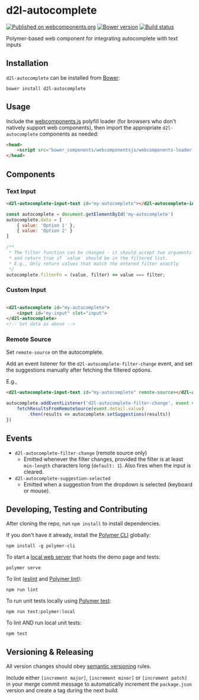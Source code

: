 # d2l-autocomplete
[![Published on webcomponents.org](https://img.shields.io/badge/webcomponents.org-published-blue.svg)](https://www.webcomponents.org/element/BrightspaceUI/autocomplete)
[![Bower version][bower-image]][bower-url]
[![Build status][ci-image]][ci-url]

Polymer-based web component for integrating autocomplete with text inputs

## Installation

`d2l-autocomplete` can be installed from [Bower][bower-url]:
```shell
bower install d2l-autocomplete
```

## Usage

Include the [webcomponents.js](http://webcomponents.org/polyfills/) polyfill loader (for browsers who don't natively support web components), then import the appropriate `d2l-autocomplete` components as needed:

```html
<head>
	<script src="bower_components/webcomponentsjs/webcomponents-loader.js"></script>
</head>
```

## Components

### Text Input
<!---
```
<custom-element-demo height="400"
  <template>
    <script src="../webcomponentsjs/webcomponents-loader.js"></script>
    <link rel="import" href="../d2l-typography/d2l-typography.html">
    <link rel="import" href="d2l-autocomplete-input-text.html">
    <custom-style include="d2l-typography">
      <style is="custom-style" include="d2l-typography"></style>
    </custom-style>
    <style>
      html {
        font-size: 20px;
        font-family: 'Lato', 'Lucida Sans Unicode', 'Lucida Grande', sans-serif;
      }
    </style>
    <next-code-block></next-code-block>
	<script>
		const autocomplete = document.getElementById('my-autocomplete')
		autocomplete.data = [
			{ value: 'Alabama' },
			{ value: 'Alaska' },
		]
	</script>
  </template>
</custom-element-demo>
```
-->
```html
<d2l-autocomplete-input-text id="my-autocomplete"></d2l-autocomplete-input-text>
```

```js
const autocomplete = document.getElementById('my-autocomplete')
autocomplete.data = [
	{ value: 'Option 1' },
	{ value: 'Option 2' }
]

/**
 * The filter function can be changed - it should accept two arguments (value, filter)
 * and return true if `value` should be in the filtered list.
 * E.g., Only return values that match the entered filter exactly
 */
autocomplete.filterFn = (value, filter) => value === filter;
```

### Custom Input

```html

<d2l-autocomplete id="my-autocomplete">
	<input id="my-input" slot="input">
</d2l-autocomplete>
<!-- Set data as above -->
```

### Remote Source
Set `remote-source` on the autocomplete.

Add an event listener for the `d2l-autocomplete-filter-change` event, and set the suggestions manually after fetching the filtered options.

E.g.,
```html
<d2l-autocomplete-input-text id="my-autocomplete" remote-source></d2l-autocomplete-input-text>
```

```js
autocomplete.addEventListener('d2l-autocomplete-filter-change', event => {
	fetchResultsFromRemoteSource(event.detail.value)
		.then(results => autocomplete.setSuggestions(results))
})
```

## Events

- `d2l-autocomplete-filter-change` (remote source only)
  - Emitted whenever the filter changes, provided the filter is at least `min-length` characters long (`default: 1`). Also fires when the input is cleared.
- `d2l-autocomplete-suggestion-selected`
  - Emitted when a suggestion from the dropdown is selected (keyboard or mouse).

## Developing, Testing and Contributing

After cloning the repo, run `npm install` to install dependencies.

If you don't have it already, install the [Polymer CLI](https://www.polymer-project.org/3.0/docs/tools/polymer-cli) globally:

```shell
npm install -g polymer-cli
```

To start a [local web server](https://www.polymer-project.org/3.0/docs/tools/polymer-cli-commands#serve) that hosts the demo page and tests:

```shell
polymer serve
```

To lint ([eslint](http://eslint.org/) and [Polymer lint](https://www.polymer-project.org/3.0/docs/tools/polymer-cli-commands#lint)):

```shell
npm run lint
```

To run unit tests locally using [Polymer test](https://www.polymer-project.org/3.0/docs/tools/polymer-cli-commands#tests):

```shell
npm run test:polymer:local
```

To lint AND run local unit tests:

```shell
npm test
```

[bower-url]: http://bower.io/search/?q=d2l-autocomplete
[bower-image]: https://badge.fury.io/bo/d2l-autocomplete.svg
[ci-url]: https://travis-ci.org/BrightspaceUI/autocomplete
[ci-image]: https://travis-ci.org/BrightspaceUI/autocomplete.svg?branch=master

## Versioning & Releasing

All version changes should obey [semantic versioning](https://semver.org/) rules.

Include either `[increment major]`, `[increment minor]` or `[increment patch]` in your merge commit message to automatically increment the `package.json` version and create a tag during the next build.
